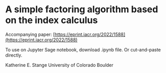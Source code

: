 # A simple factoring algorithm based on the index calculus

Accompanying paper: [https://eprint.iacr.org/2022/1588](https://eprint.iacr.org/2022/1588)

To use on Jupyter Sage notebook, download .ipynb file.  Or cut-and-paste directly.

Katherine E. Stange
University of Colorado Boulder
